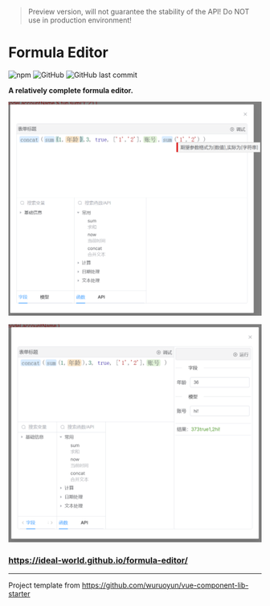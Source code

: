 > Preview version, will not guarantee the stability of the API! Do NOT use in production environment!

# Formula Editor 
![npm](https://img.shields.io/npm/v/%40idealworld%2Fformula-editor)
![GitHub](https://img.shields.io/github/license/ideal-world/formula-editor)
![GitHub last commit](https://img.shields.io/github/last-commit/ideal-world/formula-editor)

**A relatively complete formula editor.**

![demo-diagnostic.png](demo-diagnostic.png)

![demo-debug.png](demo-debug.png)

### https://ideal-world.github.io/formula-editor/

---
Project template from https://github.com/wuruoyun/vue-component-lib-starter

